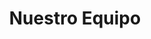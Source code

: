 ---
title: "Nuestro Equipo"
draft: false
# page title background image
bg_image: "images/backgrounds/page-title.jpg"
# meta description
description : ""
sitemap_ignore: true
---